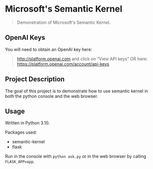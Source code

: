 # Microsoft's Semantic Kernel

> Demonstration of Microsoft's Semantic Kernel.

## OpenAI Keys
You will need to obtain an OpenAI key here:
> http://platform.openai.com and click on “View API keys” OR here: https://platform.openai.com/account/api-keys 

## Project Description

The goal of this project is to demonstrate how to use semantic kernel in both the python console and the web browser.

## Usage

Written in Python 3.10. 

Packages used:

- semantic-kernel
- flask

Run in the console with `python ask.py` or in the web browser by calling `FLASK_APP=app`.

